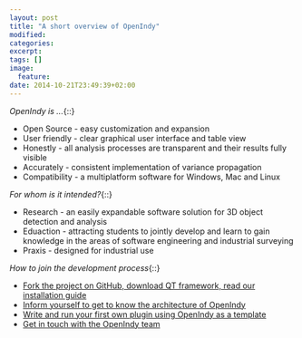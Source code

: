 ```yaml
---
layout: post
title: "A short overview of OpenIndy"
modified:
categories: 
excerpt:
tags: []
image:
  feature:
date: 2014-10-21T23:49:39+02:00
---
```


*OpenIndy is ...*{::}

* Open Source - easy customization and expansion
* User friendly - clear graphical user interface and table view
* Honestly - all analysis processes are transparent and their results fully visible
* Accurately - consistent implementation of variance propagation
* Compatibility - a multiplatform software for Windows, Mac and Linux

<!-- more -->

*For whom is it intended?*{::}

* Research - an easily expandable software solution for 3D object detection and analysis
* Eduaction - attracting students to jointly develop and learn to gain knowledge in the areas of software engineering and industrial surveying
* Praxis - designed for industrial use

*How to join the development process*{::}

* [Fork the project on GitHub, download QT framework, read our installation guide](/download)
* [Inform yourself to get to know the architecture of OpenIndy](/documentation)
* [Write and run your first own plugin using OpenIndy as a template](/plugins)
* [Get in touch with the OpenIndy team](http://sigma3d.de/unternehmen/service/kontakt.html)

<br><br>